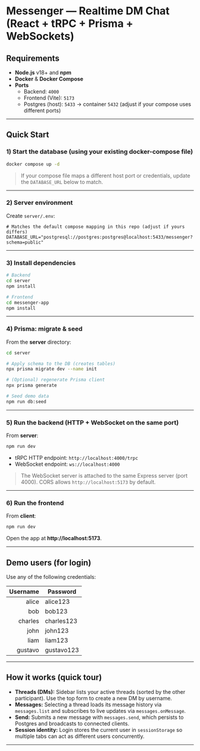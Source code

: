# Messenger — Realtime DM Chat (React + tRPC + Prisma + WebSockets)

## Requirements

- **Node.js** v18+ and **npm**
- **Docker** & **Docker Compose** 
- **Ports**
  - Backend: `4000`
  - Frontend (Vite): `5173`
  - Postgres (host): `5433` → container `5432` (adjust if your compose uses different ports)

---

## Quick Start

### 1) Start the database (using your existing docker-compose file)

```bash
docker compose up -d
```

> If your compose file maps a different host port or credentials, update the `DATABASE_URL` below to match.

---

### 2) Server environment

Create `server/.env`:

```env
# Matches the default compose mapping in this repo (adjust if yours differs)
DATABASE_URL="postgresql://postgres:postgres@localhost:5433/messenger?schema=public"
```

---

### 3) Install dependencies

```bash
# Backend
cd server
npm install

# Frontend
cd messenger-app
npm install
```

---

### 4) Prisma: migrate & seed

From the **server** directory:

```bash
cd server

# Apply schema to the DB (creates tables)
npx prisma migrate dev --name init

# (Optional) regenerate Prisma client
npx prisma generate

# Seed demo data
npm run db:seed
```

---

### 5) Run the backend (HTTP + WebSocket on the same port)

From **server**:

```bash
npm run dev
```
- tRPC HTTP endpoint: `http://localhost:4000/trpc`
- WebSocket endpoint: `ws://localhost:4000`

> The WebSocket server is attached to the same Express server (port 4000). CORS allows `http://localhost:5173` by default.

---

### 6) Run the frontend

From **client**:

```bash
npm run dev
```

Open the app at **http://localhost:5173**.

---

## Demo users (for login)

Use any of the following credentials:

| Username | Password   |
|---------:|------------|
| alice    | alice123   |
| bob      | bob123     |
| charles  | charles123 |
| john     | john123    |
| liam     | liam123    |
| gustavo  | gustavo123 |

---

## How it works (quick tour)

- **Threads (DMs):** Sidebar lists your active threads (sorted by the other participant). Use the top form to create a new DM by username.
- **Messages:** Selecting a thread loads its message history via `messages.list` and subscribes to live updates via `messages.onMessage`.
- **Send:** Submits a new message with `messages.send`, which persists to Postgres and broadcasts to connected clients.
- **Session identity:** Login stores the current user in `sessionStorage` so multiple tabs can act as different users concurrently.

---
